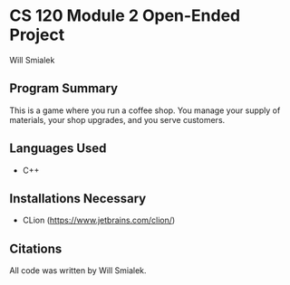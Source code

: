 # CS 120 Module 2 Open-Ended Project
Will Smialek

## Program Summary
This is a game where you run a coffee shop. You manage your supply of materials, your shop upgrades, and you serve 
customers.

## Languages Used
* C++

## Installations Necessary
* CLion (https://www.jetbrains.com/clion/)

## Citations
All code was written by Will Smialek.
